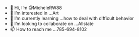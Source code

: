 - 👋 Hi, I’m @MicheleRW88
- 👀 I’m interested in ...Art
- 🌱 I’m currently learning ...how to deal with difficult behavior 
- 💞️ I’m looking to collaborate on ...Allstate
- 📫 How to reach me ...785-694-8102

<!---
MicheleRW88/MicheleRW88 is a ✨ special ✨ repository because its `README.md` (this file) appears on your GitHub profile.
You can click the Preview link to take a look at your changes.
--->
